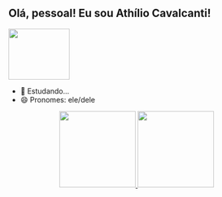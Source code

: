 ## Olá, pessoal! Eu sou Athílio Cavalcanti!

<img width="120rem" height="100rem" src="https://media.giphy.com/media/KzJkzjggfGN5Py6nkT/giphy.gif"/>

- 🌱 Estudando...
- 😄 Pronomes: ele/dele

<div align="center">
  <a href="https://github.com/AthilioCavalcanti">
  <img height="150rem" src="https://github-readme-stats.vercel.app/api?username=AthilioCavalcanti&show_icons=true&theme=tokyonight&include_all_commits=true&count_private=true"/>
  <img height="150rem" src="https://github-readme-stats.vercel.app/api/top-langs/?username=AthilioCavalcanti&layout=compact&langs_count=7&theme=tokyonight"/>
</div>

